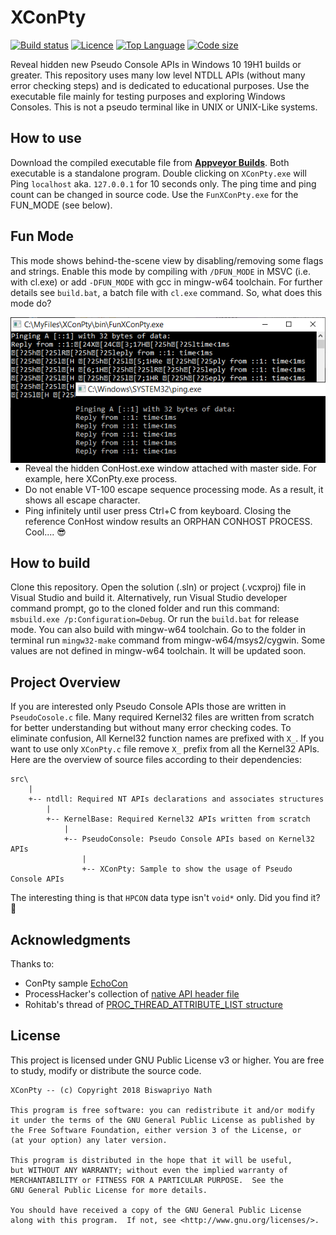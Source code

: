 # XConPty

[![Build status](https://img.shields.io/appveyor/ci/Biswa96/XConPty.svg?style=for-the-badge)](https://ci.appveyor.com/project/Biswa96/XConPty)
[![Licence](https://img.shields.io/github/license/Biswa96/XConPty.svg?style=for-the-badge)](https://www.gnu.org/licenses/gpl-3.0.en.html)
[![Top Language](https://img.shields.io/github/languages/top/Biswa96/XConPty.svg?style=for-the-badge)](https://github.com/Biswa96/XConPty.git)
[![Code size](https://img.shields.io/github/languages/code-size/Biswa96/XConPty.svg?style=for-the-badge)]()

Reveal hidden new Pseudo Console APIs in Windows 10 19H1 builds or greater. This repository uses many low level NTDLL APIs (without many error checking steps) and is dedicated to educational purposes. Use the executable file mainly for testing purposes and exploring Windows Consoles. This is not a pseudo terminal like in UNIX or UNIX-Like systems. 

## How to use

Download the compiled executable file from [**Appveyor Builds**](https://ci.appveyor.com/project/Biswa96/XConPty/build/artifacts). Both executable is a standalone program. Double clicking on `XConPty.exe` will Ping `localhost` aka. `127.0.0.1` for 10 seconds only. The ping time and ping count can be changed in source code. Use the `FunXConPty.exe` for the FUN_MODE (see below).

## Fun Mode

This mode shows behind-the-scene view by disabling/removing some flags and strings. Enable this mode by compiling with `/DFUN_MODE` in MSVC (i.e. with cl.exe) or add `-DFUN_MODE` with gcc in mingw-w64 toolchain. For further details see `build.bat`, a batch file with `cl.exe` command. So, what does this mode do? 

<img align=right src=images\Ping_Fun_Mode.PNG>

* Reveal the hidden ConHost.exe window attached with master side. 
 For example, here XConPty.exe process. 
* Do not enable VT-100 escape sequence processing mode. 
 As a result, it shows all escape character. 
* Ping infinitely until user press Ctrl+C from keyboard. 
 Closing the reference ConHost window results
 an ORPHAN CONHOST PROCESS. Cool.... :sunglasses: 

## How to build

Clone this repository. Open the solution (.sln) or project (.vcxproj) file in Visual Studio and build it. Alternatively, run Visual Studio developer command prompt, go to the cloned folder and run this command: `msbuild.exe /p:Configuration=Debug`. Or run the `build.bat` for release mode. You can also build with mingw-w64 toolchain. Go to the folder in terminal run `mingw32-make` command from mingw-w64/msys2/cygwin. Some values are not defined in mingw-w64 toolchain. It will be updated soon. 

## Project Overview

If you are interested only Pseudo Console APIs those are written in `PseudoCosole.c` file. Many required Kernel32 files are written from scratch for better understanding but without many error checking codes. To eliminate confusion, All Kernel32 function names are prefixed with `X_`. If you want to use only `XConPty.c` file remove `X_` prefix from all the Kernel32 APIs. Here are the overview of source files according to their dependencies: 

```
src\
    |
    +-- ntdll: Required NT APIs declarations and associates structures
        |
        +-- KernelBase: Required Kernel32 APIs written from scratch
            |
            +-- PseudoConsole: Pseudo Console APIs based on Kernel32 APIs
                |
                +-- XConPty: Sample to show the usage of Pseudo Console APIs
```

The interesting thing is that `HPCON` data type isn't `void*` only. Did you find it? :mag_right: 

## Acknowledgments

Thanks to:

* ConPty sample [EchoCon](https://github.com/Microsoft/console/tree/master/samples/ConPTY/EchoCon) 
* ProcessHacker's collection of [native API header file](https://github.com/processhacker/processhacker/tree/master/phnt) 
* Rohitab's thread of [PROC_THREAD_ATTRIBUTE_LIST structure](http://www.rohitab.com/discuss/topic/38601-proc-thread-attribute-list-structure-documentation/) 

## License 

This project is licensed under GNU Public License v3 or higher. You are free to study, modify or distribute the source code. 

```
XConPty -- (c) Copyright 2018 Biswapriyo Nath

This program is free software: you can redistribute it and/or modify
it under the terms of the GNU General Public License as published by
the Free Software Foundation, either version 3 of the License, or
(at your option) any later version.

This program is distributed in the hope that it will be useful,
but WITHOUT ANY WARRANTY; without even the implied warranty of
MERCHANTABILITY or FITNESS FOR A PARTICULAR PURPOSE.  See the
GNU General Public License for more details.

You should have received a copy of the GNU General Public License
along with this program.  If not, see <http://www.gnu.org/licenses/>.
```
